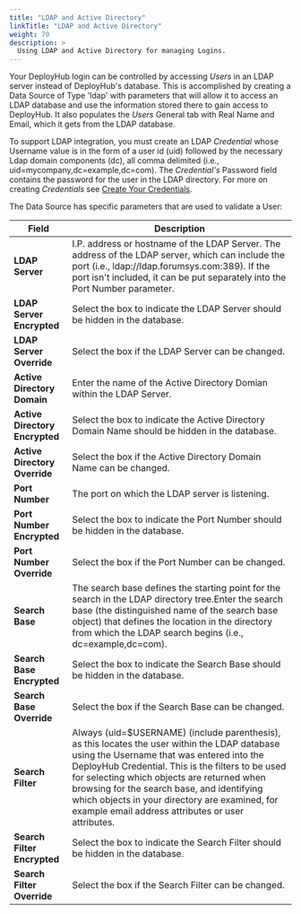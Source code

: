 ```yaml
---
title: "LDAP and Active Directory"
linkTitle: "LDAP and Active Directory"
weight: 70
description: >
  Using LDAP and Active Directory for managing Logins.
---
```


Your DeployHub login can be controlled by accessing _Users_ in an LDAP server instead of DeployHub's database. This is accomplished by creating a Data Source of Type 'ldap' with parameters that will allow it to access an LDAP database and use the information stored there to gain access to DeployHub. It also populates the _Users_ General tab with Real Name and Email, which it gets from the LDAP database.

To support LDAP integration, you must create an LDAP  _Credential_ whose Username value is in the form of a user id (uid) followed by the necessary Ldap domain components (dc), all comma delimited (i.e., uid=mycompany,dc=example,dc=com). The _Credential's_ Password field contains the password for the user in the LDAP directory. For more on creating _Credentials_ see [Create Your Credentials](/userguide/first-steps/2-define-your-credentials/).

The Data Source has specific parameters that are used to validate a User:

| Field | Description |
| --- | --- |
|**LDAP Server** | I.P. address or hostname of the LDAP Server. The address of the LDAP server, which can include the port (i.e., ldap://ldap.forumsys.com:389). If the port isn't included, it can be put separately into the Port Number parameter.|
|**LDAP Server Encrypted** | Select the box to indicate the LDAP Server should be hidden in the database.|
|**LDAP Server Override** |Select the box if the LDAP Server can be changed.|
|**Active Directory Domain**| Enter the name of the Active Directory Domian within the LDAP Server. |
|**Active Directory Encrypted** | Select the box to indicate the Active Directory Domain Name should be hidden in the database.|
|**Active Directory Override** |Select the box if the Active Directory Domain Name can be changed.|
|**Port Number** | The port on which the LDAP server is listening.
|**Port Number Encrypted** | Select the box to indicate the Port Number should be hidden in the database.|
|**Port Number Override** |Select the box if the Port Number can be changed.|
|**Search Base** | The search base defines the starting point for the search in the LDAP directory tree.Enter the search base (the distinguished name of the search base object) that defines the location in the directory from which the LDAP search begins (i.e., dc=example,dc=com). |
|**Search Base Encrypted** | Select the box to indicate the Search Base should be hidden in the database.|
|**Search Base Override** |Select the box if the Search Base can be changed.|
|**Search Filter**| Always (uid=$USERNAME) (include parenthesis), as this locates the user within the LDAP database using the Username that was entered into the DeployHub Credential. This is the filters to be used for selecting which objects are returned when browsing for the search base, and identifying which objects in your directory are examined, for example email address attributes or user attributes.|
|**Search Filter Encrypted** | Select the box to indicate the Search Filter should be hidden in the database.|
|**Search Filter Override** |Select the box if the Search Filter can be changed.|
